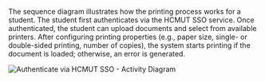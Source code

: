 The sequence diagram illustrates how the printing process works for a student. The student first authenticates via the HCMUT SSO service. Once authenticated, the student can upload documents and select from available printers. After configuring printing properties (e.g., paper size, single- or double-sided printing, number of copies), the system starts printing if the document is loaded; otherwise, an error is generated.

![Authenticate via HCMUT SSO - Activity Diagram](Print_a_Document.png)
